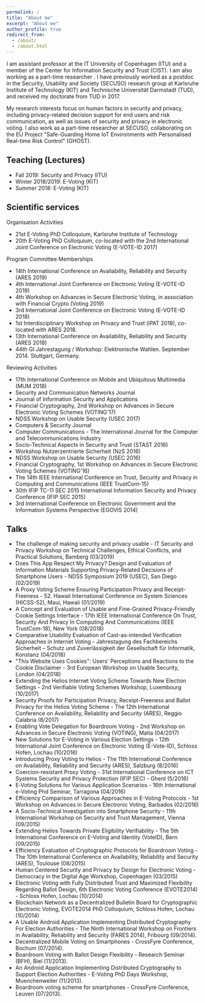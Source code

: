 ```yaml
---
permalink: /
title: "About me"
excerpt: "About me"
author_profile: true
redirect_from: 
  - /about/
  - /about.html
---
```


I am assistant professor at the IT University of Copenhagen (ITU) and a member of the Center for Information Security and Trust (CIST). I am also working as a part-time researcher . I have previously worked as a postdoc in the Security, Usability and Society (SECUSO) research group at Karlsruhe Institute of Technology (KIT) and Technische Universität Darmstadt (TUD), and received my doctorate from TUD in 2017.

My research interests focus on human factors in security and privacy, including privacy-related decision support for end users and risk communication, as well as issues of security and privacy in electronic voting. I also work as a part-time researcher at SECUSO, collaborating on the EU Project "Safe-Guarding Home IoT Environments with Personalised Real-time Risk Control" (GHOST).

Teaching (Lectures)
------

- Fall 2019: Security and Privacy (ITU)
- Winter 2018/2019: E-Voting (KIT)
- Summer 2018: E-Voting (KIT)


Scientific services
------

Organisation Activities

- 21st E-Voting PhD Colloquium, Karlsruhe Institute of Technology
- 20th E-Voting PhD Colloquium, co-located with the 2nd International Joint Conference on Electronic Voting (E-VOTE-ID 2017)

Program Committee Memberships

- 14th International Conference on Availability, Reliability and Security (ARES 2019)
- 4th International Joint Conference on Electronic Voting (E-VOTE-ID 2019)
- 4th Workshop on Advances in Secure Electronic Voting, in association with Financial Crypto (Voting 2019)
- 3rd International Joint Conference on Electronic Voting (E-VOTE-ID 2018)
- 1st Interdisciplinary Workshop on Privacy and Trust (iPAT 2018), co-located with ARES 2018.
- 13th International Conference on Availability, Reliability and Security (ARES 2018)
- 44th GI Jahrestagung / Workshop: Elektronische Wahlen. September 2014. Stuttgart, Germany. 

Reviewing Activities

- 17th International Conference on Mobile and Ubiquitous Multimedia (MUM 2018)
- Security and Communication Networks Journal
- Journal of Information Security and Applications
- Financial Cryptography, 2nd Workshop on Advances in Secure Electronic Voting Schemes (VOTING'17)
- NDSS Workshop on Usable Security (USEC 2017)
- Computers & Security Journal
- Computer Communications - The International Journal for the Computer and Telecommunications Industry
- Socio-Technical Aspects in Security and Trust (STAST 2016)
- Workshop Nutzerzentrierte Sicherheit (NzS 2016)
- NDSS Workshop on Usable Security (USEC 2016)
- Financial Cryptography, 1st Workshop on Advances in Secure Electronic Voting Schemes (VOTING'16)
- The 14th IEEE International Conference on Trust, Security and Privacy in Computing and Communications (IEEE TrustCom-15)
- 30th IFIP TC-11 SEC 2015 International Information Security and Privacy Conference (IFIP SEC 2015)
- 3rd International Conference on Electronic Government and the Information Systems Perspective (EGOVIS 2014)

Talks
------

- The challenge of making security and privacy usable - IT Security and Privacy Workshop on Technical Challenges, Ethical Conflicts, and Practical Solutions, Bamberg (03/2019)
- Does This App Respect My Privacy? Design and Evaluation of Information Materials Supporting Privacy-Related Decisions of Smartphone Users - NDSS Symposium 2019 (USEC), San Diego (02/2019)
- A Proxy Voting Scheme Ensuring Participation Privacy and Receipt-Freeness - 52. Hawaii International Conference on System Sciences (HICSS-52), Maui, Hawaii (01/2019)
- A Concept and Evaluation of Usable and Fine-Grained Privacy-Friendly Cookie Settings Interface - 17th IEEE International Conference On Trust, Security And Privacy In Computing And Communications (IEEE TrustCom-18), New York (08/2018)
- Comparative Usability Evaluation of Cast-as-intended Verification Approaches in Internet Voting - Jahrestagung des Fachbereichs Sicherheit – Schutz und Zuverlässigkeit der Gesellschaft für Informatik, Konstanz (04/2018)
- "This Website Uses Cookies": Users' Perceptions and Reactions to the Cookie Disclaimer - 3rd European Workshop on Usable Security, London (04/2018)
- Extending the Helios Internet Voting Scheme Towards New Election Settings - 2nd Verifiable Voting Schemes Workshop, Luxembourg (10/2017)
- Security Proofs for Participation Privacy, Receipt-Freeness and Ballot Privacy for the Helios Voting Scheme - The 12th International Conference on Availability, Reliability and Security (ARES), Reggio Calabria (8/2017)
- Enabling Vote Delegation for Boardroom Voting - 2nd Workshop on Advances in Secure Electronic Voting (VOTING), Malta (04/2017)
- New Solutions for E-Voting in Various Election Settings - 12th International Joint Conference on Electronic Voting (E-Vote-ID), Schloss Hofen, Lochau (10/2016)
- Introducing Proxy Voting to Helios - The 11th International Conference on Availability, Reliability and Security (ARES), Salzburg (8/2016)
- Coercion-resistant Proxy Voting - 31st International Conference on ICT Systems Security and Privacy Protection (IFIP SEC) - Ghent (5/2016)
- E‐Voting Solutions for Various Application Scenarios - 16th International e-Voting Phd Seminar, Tarragona (04/2016)
- Efficiency Comparison of Various Approaches in E-Voting Protocols - 1st Workshop on Advances in Secure Electronic Voting, Barbados (02/2016)
- A Socio-Technical Investigation into Smartphone Security - 11th International Workshop on Security and Trust Management, Vienna (09/2015)
- Extending Helios Towards Private Eligibility Verifiability - The 5th International Conference on E-Voting and Identity (VoteID), Bern (09/2015)
- Efficiency Evaluation of Cryptographic Protocols for Boardroom Voting - The 10th International Conference on Availability, Reliability and Security (ARES), Toulouse (08/2015)
- Human Centered Security and Privacy by Design for Electronic Voting - Democracy in the Digital Age Workshop, Copenhagen (03/2015)
- Electronic Voting with Fully Distributed Trust and Maximized Flexibility Regarding Ballot Design, 6th Electronic Voting Conference (EVOTE2014) - Schloss Hofen, Lochau (10/2014)
- Blockchain Network as a Decentralized Bulletin Board for Cryptographic Electronic Voting, EVOTE2014 PhD Colloquium, Schloss Hofen, Lochau (10/2014)
- A Usable Android Application Implementing Distributed Cryptography For Election Authorities - The Ninth International Workshop on Frontiers in Availability, Reliability and Security (FARES 2014), Fribourg (09/2014).
- Decentralized Mobile Voting on Smartphones - CrossFyre Conference, Bochum (07/2014).
- Boardroom Voting with Ballot Design Flexibility - Research Seminar (BFH), Biel (11/2013).
- An Android Application Implementing Distributed Cryptography to Support Election Authorities - E-Voting PhD Days Workshop, Muenchenweiler (11/2013).
- Boardroom voting scheme for smartphones - CrossFyre Conference, Leuven (07/2013).
